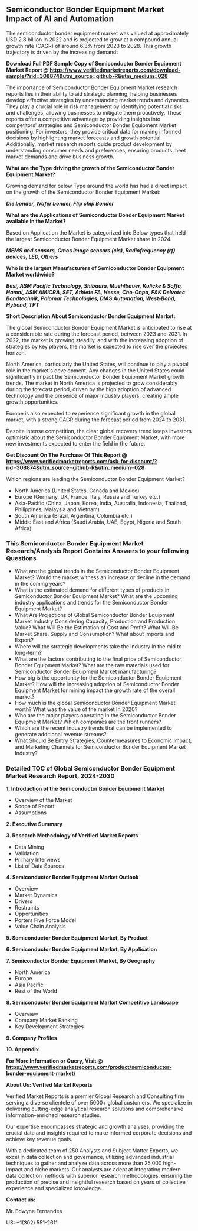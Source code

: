 <h2>Semiconductor Bonder Equipment Market Impact of AI and Automation</h2><p>The semiconductor bonder equipment market was valued at approximately USD 2.8 billion in 2022 and is projected to grow at a compound annual growth rate (CAGR) of around 6.3% from 2023 to 2028. This growth trajectory is driven by the increasing demandt</p><p id="" class=""><strong>Download Full PDF Sample Copy of Semiconductor Bonder Equipment Market Report @ <a href="https://www.verifiedmarketreports.com/download-sample/?rid=308874&utm_source=github-R&utm_medium=028" target="_blank">https://www.verifiedmarketreports.com/download-sample/?rid=308874&utm_source=github-R&utm_medium=028</a></strong></p><p>The importance of&nbsp;Semiconductor Bonder Equipment Market research reports lies in their ability to aid strategic planning, helping businesses develop effective strategies by understanding market trends and dynamics. They play a crucial role in risk management by identifying potential risks and challenges, allowing businesses to mitigate them proactively. These reports offer a competitive advantage by providing insights into competitors' strategies and Semiconductor Bonder Equipment Market positioning. For investors, they provide critical data for making informed decisions by highlighting market forecasts and growth potential. Additionally, market research reports guide product development by understanding consumer needs and preferences, ensuring products meet market demands and drive business growth.</p><p><strong>What are the&nbsp;Type driving the growth of the Semiconductor Bonder Equipment Market?</strong></p><p id="" class="">Growing demand for below Type around the world has had a direct impact on the growth of the Semiconductor Bonder Equipment Market:</p><em><strong>Die bonder, Wafer bonder, Flip chip Bonder</strong></em></p><strong>What are the&nbsp;Applications&nbsp;of Semiconductor Bonder Equipment Market available in the Market?</strong></p><p id="" class="">Based on Application the Market is categorized into Below types that held the largest Semiconductor Bonder Equipment Market share In 2024.</p><em><strong>MEMS and sensors, Cmos image sensors (cis), Radiofrequency (rf) devices, LED, Others</strong></em></p><strong>Who is the largest Manufacturers of Semiconductor Bonder Equipment Market worldwide?</strong></p><p><em><strong>Besi, ASM Pacific Technology, Shibaura, Muehlbauer, Kulicke & Soffa, Hamni, ASM AMICRA, SET, Athlete FA, Hesse, Cho-Onpa, F&K Delvotec Bondtechnik, Palomar Technologies, DIAS Automation, West-Bond, Hybond, TPT</strong></em></p><p id="" class=""><strong>Short Description About Semiconductor Bonder Equipment Market:</strong></p><p>The global Semiconductor Bonder Equipment Market is anticipated to rise at a considerable rate during the forecast period, between 2023 and 2031. In 2022, the market is growing steadily, and with the increasing adoption of strategies by key players, the market is expected to rise over the projected horizon.</p><p>North America, particularly the United States, will continue to play a pivotal role in the market's development. Any changes in the United States could significantly impact the Semiconductor Bonder Equipment Market growth trends. The market in North America is projected to grow considerably during the forecast period, driven by the high adoption of advanced technology and the presence of major industry players, creating ample growth opportunities.</p><p>Europe is also expected to experience significant growth in the global market, with a strong CAGR during the forecast period from 2024 to 2031.</p><p>Despite intense competition, the clear global recovery trend keeps investors optimistic about the Semiconductor Bonder Equipment Market, with more new investments expected to enter the field in the future.</p><p id="" class=""><strong>Get Discount On The Purchase Of This Report @ <a href="https://www.verifiedmarketreports.com/ask-for-discount/?rid=308874&utm_source=github-R&utm_medium=028" target="_blank">https://www.verifiedmarketreports.com/ask-for-discount/?rid=308874&utm_source=github-R&utm_medium=028</a></strong></p>Which regions are leading the Semiconductor Bonder Equipment Market?</p><ul><li>North America (United States, Canada and Mexico)</li><li>Europe (Germany, UK, France, Italy, Russia and Turkey etc.)</li><li>Asia-Pacific (China, Japan, Korea, India, Australia, Indonesia, Thailand, Philippines, Malaysia and Vietnam)</li><li>South America (Brazil, Argentina, Columbia etc.)</li><li>Middle East and Africa (Saudi Arabia, UAE, Egypt, Nigeria and South Africa)</li></ul><h3 id="" class="">This Semiconductor Bonder Equipment Market Research/Analysis Report Contains Answers to your following Questions</h3><ul><li>What are the global trends in the Semiconductor Bonder Equipment Market? Would the market witness an increase or decline in the demand in the coming years?</li><li>What is the estimated demand for different types of products in Semiconductor Bonder Equipment Market? What are the upcoming industry applications and trends for the Semiconductor Bonder Equipment Market?</li><li>What Are Projections of Global Semiconductor Bonder Equipment Market Industry Considering Capacity, Production and Production Value? What Will Be the Estimation of Cost and Profit? What Will Be Market Share, Supply and Consumption? What about imports and Export?</li><li>Where will the strategic developments take the industry in the mid to long-term?</li><li>What are the factors contributing to the final price of Semiconductor Bonder Equipment Market? What are the raw materials used for Semiconductor Bonder Equipment Market manufacturing?</li><li>How big is the opportunity for the Semiconductor Bonder Equipment Market? How will the increasing adoption of Semiconductor Bonder Equipment Market for mining impact the growth rate of the overall market?</li><li>How much is the global Semiconductor Bonder Equipment Market worth? What was the value of the market In 2020?</li><li>Who are the major players operating in the Semiconductor Bonder Equipment Market? Which companies are the front runners?</li><li>Which are the recent industry trends that can be implemented to generate additional revenue streams?</li><li>What Should Be Entry Strategies, Countermeasures to Economic Impact, and Marketing Channels for Semiconductor Bonder Equipment Market Industry?</li></ul><h3 id="" class="">Detailed TOC of Global Semiconductor Bonder Equipment Market Research Report, 2024-2030</h3><p id="" class=""><strong>1. Introduction of the Semiconductor Bonder Equipment Market</strong></p><ul><li>Overview of the Market</li><li>Scope of Report</li><li>Assumptions</li></ul><p id="" class=""><strong>2. Executive Summary</strong></p><p id="" class=""><strong>3. Research Methodology of Verified Market Reports</strong></p><ul><li>Data Mining</li><li>Validation</li><li>Primary Interviews</li><li>List of Data Sources</li></ul><p id="" class=""><strong>4. Semiconductor Bonder Equipment Market Outlook</strong></p><ul><li>Overview</li><li>Market Dynamics</li><li>Drivers</li><li>Restraints</li><li>Opportunities</li><li>Porters Five Force Model</li><li>Value Chain Analysis</li></ul><p id="" class=""><strong>5. Semiconductor Bonder Equipment Market, By Product</strong></p><p id="" class=""><strong>6. Semiconductor Bonder Equipment Market, By Application</strong></p><p id="" class=""><strong>7. Semiconductor Bonder Equipment Market, By Geography</strong></p><ul><li>North America</li><li>Europe</li><li>Asia Pacific</li><li>Rest of the World</li></ul><p id="" class=""><strong>8. Semiconductor Bonder Equipment Market Competitive Landscape</strong></p><ul><li>Overview</li><li>Company Market Ranking</li><li>Key Development Strategies</li></ul><p id="" class=""><strong>9. Company Profiles</strong></p><p id="" class=""><strong>10. Appendix</strong></p><p id="" class=""><strong>For More Information or Query, Visit @ <a href="https://www.verifiedmarketreports.com/product/semiconductor-bonder-equipment-market/" target="_blank">https://www.verifiedmarketreports.com/product/semiconductor-bonder-equipment-market/</a></strong></p><p id="" class=""><strong>About Us: Verified Market Reports</strong></p><p id="" class="">Verified Market Reports is a premier Global Research and Consulting firm serving a diverse clientele of over 5000+ global customers. We specialize in delivering cutting-edge analytical research solutions and comprehensive information-enriched research studies.</p><p id="" class="">Our expertise encompasses strategic and growth analyses, providing the crucial data and insights required to make informed corporate decisions and achieve key revenue goals.</p><p id="" class="">With a dedicated team of 250 Analysts and Subject Matter Experts, we excel in data collection and governance, utilizing advanced industrial techniques to gather and analyze data across more than 25,000 high-impact and niche markets. Our analysts are adept at integrating modern data collection methods with superior research methodologies, ensuring the production of precise and insightful research based on years of collective experience and specialized knowledge.</p><p id="" class=""><strong>Contact us:</strong></p><p id="" class="">Mr. Edwyne Fernandes</p><p id="" class="">US: +1(302) 551-2611</p>